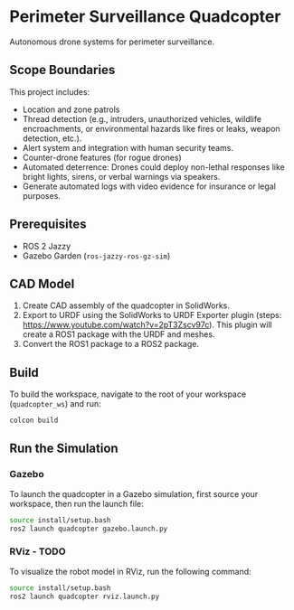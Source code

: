 # Perimeter Surveillance Quadcopter

Autonomous drone systems for perimeter surveillance.

## Scope Boundaries

This project includes:
- Location and zone patrols
- Thread detection (e.g., intruders, unauthorized vehicles, wildlife encroachments, or environmental hazards like fires or leaks, weapon detection, etc.). 
- Alert system and integration with human security teams.
- Counter-drone features (for rogue drones)
- Automated deterrence: Drones could deploy non-lethal responses like bright lights, sirens, or verbal warnings via speakers.
- Generate automated logs with video evidence for insurance or legal purposes.

## Prerequisites

- ROS 2 Jazzy
- Gazebo Garden (`ros-jazzy-ros-gz-sim`)

## CAD Model

1. Create CAD assembly of the quadcopter in SolidWorks.
2. Export to URDF using the SolidWorks to URDF Exporter plugin (steps: https://www.youtube.com/watch?v=2pT3Zscv97c). This plugin will create a ROS1 package with the URDF and meshes.
3. Convert the ROS1 package to a ROS2 package.

## Build

To build the workspace, navigate to the root of your workspace (`quadcopter_ws`) and run:

```bash
colcon build
```

## Run the Simulation

### Gazebo

To launch the quadcopter in a Gazebo simulation, first source your workspace, then run the launch file:

```bash
source install/setup.bash
ros2 launch quadcopter gazebo.launch.py
```

### RViz - TODO

To visualize the robot model in RViz, run the following command:

```bash
source install/setup.bash
ros2 launch quadcopter rviz.launch.py
```
